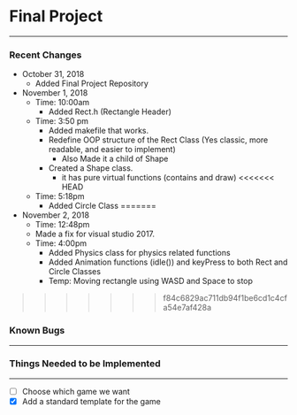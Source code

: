 # Final Project
---
### Recent Changes 
- October 31, 2018
    - Added Final Project Repository
- November 1, 2018
    * Time: 10:00am
        - Added Rect.h (Rectangle Header)
    * Time: 3:50 pm 
        - Added makefile that works.
        - Redefine OOP structure of the Rect Class (Yes classic, more readable, and easier to implement)
            - Also Made it a child of Shape
        - Created a Shape class.
            - it has pure virtual functions (contains and draw)
<<<<<<< HEAD
    * Time: 5:18pm
        - Added Circle Class
=======
- November 2, 2018
    * Time: 12:48pm
	- Made a fix for visual studio 2017.
    * Time: 4:00pm
        - Added Physics class for physics related functions
        - Added Animation functions (idle()) and keyPress to both Rect and Circle Classes
        - Temp: Moving rectangle using WASD and Space to stop

>>>>>>> f84c6829ac711db94f1be6cd1c4cfa54e7af428a

### Known Bugs
--- 


### Things Needed to be Implemented
--- 
- [ ] Choose which game we want
- [x] Add a standard template for the game
